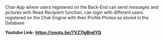 Chat-App where users registered on the Back-End can send messages and pictures with Read-Recipient
function, can login with different users registered on the Chat-Engine with their Profile Photos as stored in
the Database


**Youtube Link- https://youtu.be/7VZ7IgBndYQ** 
